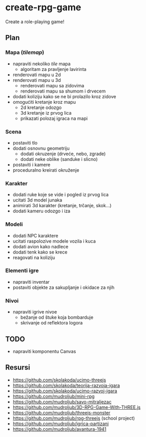 # create-rpg-game

Create a role-playing game!

## Plan

### Mapa (*tilemap*)

- napraviti nekoliko *tile* mapa
  - algoritam za pravljenje lavirinta
- renderovati mapu u 2d
- renderovati mapu u 3d
  - renderovati mapu sa zidovima
  - renderovati mapu sa shumom i drvecem
- dodati koliziju kako se ne bi prolazilo kroz zidove
- omogućiti kretanje kroz mapu
  - 2d kretanje odozgo
  - 3d kretanje iz prvog lica
  - prikazati polozaj igraca na mapi

### Scena

- postaviti tlo
- dodati osnovnu geometriju
  - dodati okruzenje (drveće, nebo, zgrade)
  - dodati neke oblike (sanduke i slicno)
- postaviti i kamere
- proceduralno kreirati okruženje

### Karakter

- dodati ruke koje se vide i pogled iz prvog lica
- ucitati 3d model junaka
- animirati 3d karakter (kretanje, trčanje, skok...)
- dodati kameru odozgo i iza

### Modeli

- dodati NPC karaktere
- ucitati raspolozive modele vozila i kuca
- dodati avion kako nadlece
- dodati tenk kako se krece
- reagovati na koliziju

### Elementi igre

- napraviti inventar
- postaviti objekte za sakupljanje i okidace za njih

### Nivoi

- napraviti igrive nivoe
  - bežanje od štuke koja bombarduje
  - skrivanje od reflektora logora

## TODO
- napraviti komponentu Canvas

## Resursi

- https://github.com/skolakoda/ucimo-threejs
- https://github.com/skolakoda/teorija-razvoja-igara
- https://github.com/skolakoda/ucimo-razvoj-igara
- https://github.com/mudroljub/mini-rpg
- https://github.com/mudroljub/savo-mitraljezac
- https://github.com/mudroljub/3D-RPG-Game-With-THREE.js
- https://github.com/mudroljub/threejs-monster
- https://github.com/mudroljub/rpg-threejs (school project)
- https://github.com/mudroljub/igrica-partizani
- https://github.com/mudroljub/avantura-1941
